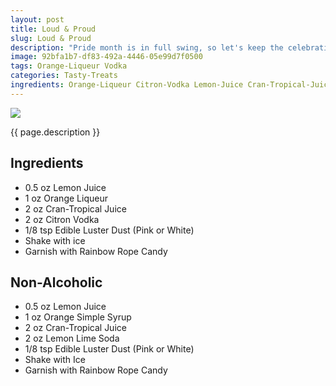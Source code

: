 ```yaml
---
layout: post
title: Loud & Proud 
slug: Loud & Proud 
description: "Pride month is in full swing, so let's keep the celebration going strong! Be “Loud & Proud” and let your pride shine!"
image: 92bfa1b7-df83-492a-4446-05e99d7f0500
tags: Orange-Liqueur Vodka
categories: Tasty-Treats
ingredients: Orange-Liqueur Citron-Vodka Lemon-Juice Cran-Tropical-Juice Candy Orange-Simple-Syrup Lemon-Lime-Soda 
---
```

<div class="drink-image-post"><img src="{{ site.cdn }}{{ page.image }}/public"></div>

{{ page.description }}

## Ingredients
- 0.5 oz Lemon Juice 
- 1 oz Orange Liqueur 
- 2 oz Cran-Tropical Juice
- 2 oz Citron Vodka 
- 1/8 tsp Edible Luster Dust (Pink or White)
- Shake with ice
- Garnish with Rainbow Rope Candy 

## Non-Alcoholic
- 0.5 oz Lemon Juice 
- 1 oz Orange Simple Syrup 
- 2 oz Cran-Tropical Juice
- 2 oz Lemon Lime Soda 
- 1/8 tsp Edible Luster Dust (Pink or White)
- Shake with Ice
- Garnish with Rainbow Rope Candy
